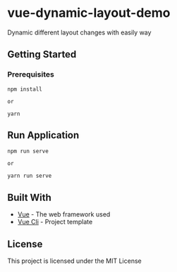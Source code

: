 # vue-dynamic-layout-demo

Dynamic different layout changes with easily way

## Getting Started

### Prerequisites

```
npm install

or

yarn
```

## Run Application

```
npm run serve

or

yarn run serve
```

## Built With

* [Vue](https://vuejs.org/) - The web framework used
* [Vue Cli](https://cli.vuejs.org/) - Project template

## License

This project is licensed under the MIT License